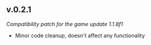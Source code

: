 ﻿## v.0.2.1

_Compatibility patch for the game update 1.1.8f1_

- Minor code cleanup, doesn't affect any functionality